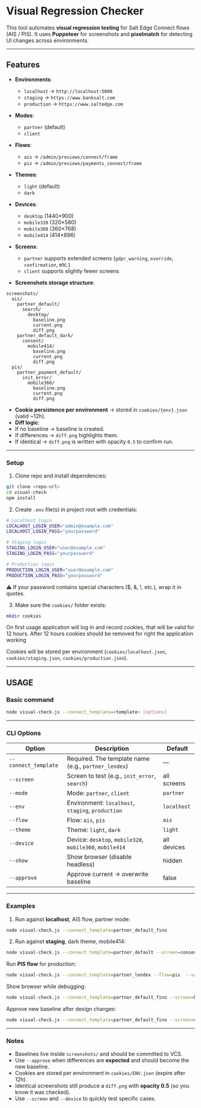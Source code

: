 # Visual Regression Checker

This tool automates **visual regression testing** for Salt Edge Connect flows (AIS / PIS).
It uses **Puppeteer** for screenshots and **pixelmatch** for detecting UI changes across environments.

---

## Features

- **Environments**:
  - `localhost` → `http://localhost:5000`
  - `staging` → `https://www.banksalt.com`
  - `production` → `https://www.saltedge.com`

- **Modes**:
  - `partner` (default)
  - `client`

- **Flows**:
  - `ais` → `/admin/previews/connect/frame`
  - `pis` → `/admin/previews/payments_connect/frame`

- **Themes**:
  - `light` (default)
  - `dark`

- **Devices**:
  - `desktop` (1440×900)
  - `mobile320` (320×580)
  - `mobile360` (360×768)
  - `mobile414` (414×896)

- **Screens**:
  - `partner` supports extended screens (`gdpr_warning`, `override`, `confirmation`, etc.)
  - `client` supports slightly fewer screens

- **Screenshots storage structure**:

```
screenshots/
  ais/
    partner_default/
      search/
        desktop/
          baseline.png
          current.png
          diff.png
    partner_default_dark/
      consent/
        mobile414/
          baseline.png
          current.png
          diff.png
  pis/
    partner_payment_default/
      init_error/
        mobile360/
          baseline.png
          current.png
          diff.png
```

- **Cookie persistence per environment** → stored in `cookies/{env}.json` (valid ~12h).
- **Diff logic**:
- If no baseline → baseline is created.
- If differences → `diff.png` highlights them.
- If identical → `diff.png` is written with opacity `0.5` to confirm run.

---


### Setup

1. Clone repo and install dependencies:

```bash
git clone <repo-url>
cd visual-check
npm install
```

2. Create `.env` file(s) in project root with credentials:

```bash
# Localhost login
LOCALHOST_LOGIN_USER="admin@example.com"
LOCALHOST_LOGIN_PASS="yourpassword"

# Staging login
STAGING_LOGIN_USER="user@example.com"
STAGING_LOGIN_PASS="yourpassword"

# Production login
PRODUCTION_LOGIN_USER="user@example.com"
PRODUCTION_LOGIN_PASS="yourpassword"

```
⚠️ If your password contains special characters ($, &, !, etc.), wrap it in quotes.

3. Make sure the `cookies/` folder exists:

```bash
mkdir cookies
```

On first usage application will log in and record cookies, that will be valid for 12 hours.
After 12 hours cookies should be removed for right the application working

Cookies will be stored per environment (`cookies/localhost.json`, `cookies/staging.json`, `cookies/production.json`).

---


## USAGE

### Basic command

```bash
node visual-check.js --connect_template=<template> [options]
```

---


### CLI Options

| Option               | Description                                              | Default     |
| -------------------- | -------------------------------------------------------- | ----------- |
| `--connect_template` | Required. The template name (e.g., `partner_lendex`)     | —           |
| `--screen`           | Screen to test (e.g., `init_error`, `search`)            | all screens |
| `--mode`             | Mode: `partner`, `client`                                | `partner`   |
| `--env`              | Environment: `localhost`, `staging`, `production`        | `localhost` |
| `--flow`             | Flow: `ais`, `pis`                                       | `ais`       |
| `--theme`            | Theme: `light`, `dark`                                   | `light`     |
| `--device`           | Device: `desktop`, `mobile320`, `mobile360`, `mobile414` | all devices |
| `--show`             | Show browser (disable headless)                          | hidden      |
| `--approve`          | Approve current → overwrite baseline                     | false       |

---


### Examples

1. Run against **localhost**, AIS flow, partner mode:

```bash
node visual-check.js --connect_template=partner_default_fino
```

2. Run against **staging**, dark theme, mobile414:

```bash
node visual-check.js --connect_template=partner_default --screen=consent --theme=dark --device=mobile414 --env=staging
```

Run **PIS flow** for production:

```bash
node visual-check.js --connect_template=partner_lendex --flow=pis  --screen=init_error --env=production

```

Show browser while debugging:

```bash
node visual-check.js --connect_template=partner_default_fino --screen=kyc_standard --show

```

Approve new baseline after design changes:

```bash
node visual-check.js --connect_template=partner_default_fino --screen=consent --approve
```

---

### Notes

- Baselines live inside `screenshots/` and should be committed to VCS.
- Use `--approve` when differences are **expected** and should become the new baseline.
- Cookies are stored per environment in `cookies/ENV.json` (expire after 12h).
- Identical screenshots still produce a `diff.png` with **opacity 0.5** (so you know it was checked).
- Use `--screen` and `--device` to quickly test specific cases.
